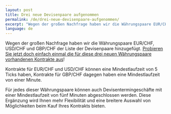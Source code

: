 ```yaml
---
layout: post
title: Drei neue Devisenpaare aufgenommen
permalink: /de/drei-neue-devisenpaare-aufgenommen/
excerpt: "Wegen der großen Nachfrage haben wir die Währungspaare EUR/CHF, USD/CHF und GBP/CHF der Liste der Devisenpaare hinzugefügt. Probieren Sie jetzt doch einfach einmal die für diese drei neuen Währungspaare...."
language: de  
---
```


Wegen der großen Nachfrage haben wir die Währungspaare EUR/CHF, USD/CHF und GBP/CHF der Liste der Devisenpaare hinzugefügt. [Probieren Sie jetzt doch einfach einmal die für diese drei neuen Währungspaare vorhandenen Kontrakte aus](https://www.binary.com/)!

Kontrakte für EUR/CHF und USD/CHF können eine Mindestlaufzeit von 5 Ticks haben, Kontrakte für GBP/CHF dagegen haben eine Mindestlaufzeit von einer Minute.

Für jedes dieser Währungspaare können auch Devisentermingeschäfte mit einer Mindestlaufzeit von fünf Minuten abgeschlossen werden. Diese Ergänzung wird Ihnen mehr Flexibilität und eine breitere Auswahl von Möglichkeiten beim Kauf Ihres Kontrakts bieten.
